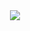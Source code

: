 <div align="center">
  <img src="https://github-readme-stats.vercel.app/api?username=jiafeimao-gjf&show_icons=true&theme=transparent" /> 
</div>
